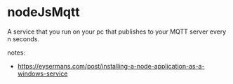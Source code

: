 # nodeJsMqtt
 A service that you run on your pc that publishes to your MQTT server every n seconds.

notes:
- https://eysermans.com/post/installing-a-node-application-as-a-windows-service